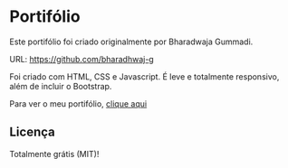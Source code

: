 # Portifólio
Este portifólio foi criado originalmente por Bharadwaja Gummadi.

URL: https://github.com/bharadhwaj-g

Foi criado com HTML, CSS e Javascript. É leve e totalmente responsivo, além de incluir o Bootstrap.

Para ver o meu portifólio, [clique aqui](https://hashiy.github.io/Portifolio/)

## Licença

Totalmente grátis (MIT)!